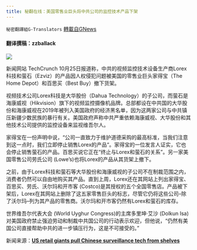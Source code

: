 ```yaml
---
title: 秘翻在线：美国零售业巨头将中共公司的监控技术产品下架
---
```

`秘密翻譯組G-Translators` [轉載自GNews](https://gnews.org/zh-hans/1618914/)

#### 翻译撰稿：zzballack

![](https://assets.gnews.org/wp-content/uploads/2021/10/fsdaf1456sad46f5133rg215tr641g45631a2fds.jpg)

新闻网站 TechCrunch 10月25日报道称，中共的视频监控技术设备生产商Lorex科技和萤石（Ezviz）的产品因人权侵犯问题被美国的零售业巨头家得宝（The Home Depot）和百思买（Best Buy）撤下货架。

视频技术公司Lorex科技是大华股份（Dahua Technology）的子公司，而萤石是海康威视（Hikvision）旗下的视频监控摄像机品牌。总部都设在中共国的大华股份和海康威视在2019年被列入美国政府的经济黑名单，因为这两家公司与中共镇压新疆少数民族的暴行有关。美国政府声称中共严重依赖海康威视、大华股份和其他技术公司提供的监控设备来监视维吾尔人。

家得宝在一份声明中说，“公司一直致力于维护道德采购的最高标准，当我们注意到这一点时，我们立即停止销售Lorex的产品“。家得宝的一位发言人证实，它也会停止销售萤石的产品。百思买说它正在“终止与Lorex和萤石的关系”。另一家美国零售公司劳氏公司 (Lowe’s)也将Lorex的产品从其货架上撤下。

之前，由于Lorex科技和萤石等大华股份和海康威视的子公司不在制裁范围之内，消费者仍然可以自由地购买其产品。直到上周，Lorex还在其网站上列出家得宝、百思买、劳氏、沃尔玛和开市客 (Costco)是其授权的五个全国零售店。产品被下架后，Lorex在其网站上删除了这五家零售巨头的标志，尽管它仍将这些公司–除了沃尔玛–列为其产品的零售商。沃尔玛和开市客仍然有Lorex和萤石的库存。

世界维吾尔代表大会 (World Uyghur Congress)的主席多里坤·艾沙 (Dolkun Isa) 对美国政府禁止强迫劳动和制裁中共国公司的行动表示欢迎，但他说，“仍然有美国公司直接帮助中共的进一步镇压行为，这是不可接受的。”

新闻来源：**[US retail giants pull Chinese surveillance tech from shelves](https://techcrunch.com/2021/10/25/lorex-ezviz-pulled-from-shelves/)**

